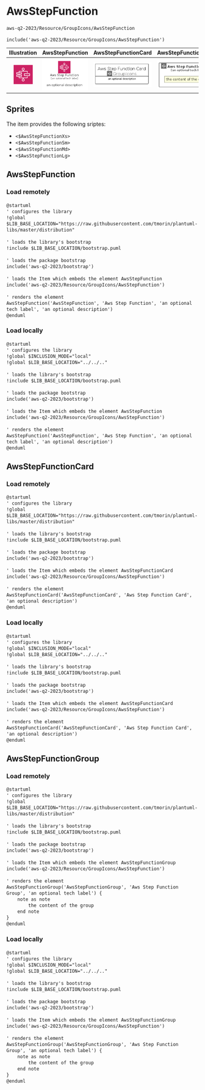 # AwsStepFunction


```text
aws-q2-2023/Resource/GroupIcons/AwsStepFunction
```

```text
include('aws-q2-2023/Resource/GroupIcons/AwsStepFunction')
```



| Illustration | AwsStepFunction | AwsStepFunctionCard | AwsStepFunctionGroup |
| :---: | :---: | :---: | :---: |
| ![illustration for Illustration](../../../aws-q2-2023/Resource/GroupIcons/AwsStepFunction.png) | ![illustration for AwsStepFunction](../../../aws-q2-2023/Resource/GroupIcons/AwsStepFunction.Local.png) | ![illustration for AwsStepFunctionCard](../../../aws-q2-2023/Resource/GroupIcons/AwsStepFunctionCard.Local.png) | ![illustration for AwsStepFunctionGroup](../../../aws-q2-2023/Resource/GroupIcons/AwsStepFunctionGroup.Local.png) |



## Sprites
The item provides the following sriptes:

- `<$AwsStepFunctionXs>`
- `<$AwsStepFunctionSm>`
- `<$AwsStepFunctionMd>`
- `<$AwsStepFunctionLg>`





## AwsStepFunction

### Load remotely
```plantuml
@startuml
' configures the library
!global $LIB_BASE_LOCATION="https://raw.githubusercontent.com/tmorin/plantuml-libs/master/distribution"

' loads the library's bootstrap
!include $LIB_BASE_LOCATION/bootstrap.puml

' loads the package bootstrap
include('aws-q2-2023/bootstrap')

' loads the Item which embeds the element AwsStepFunction
include('aws-q2-2023/Resource/GroupIcons/AwsStepFunction')

' renders the element
AwsStepFunction('AwsStepFunction', 'Aws Step Function', 'an optional tech label', 'an optional description')
@enduml
```

### Load locally
```plantuml
@startuml
' configures the library
!global $INCLUSION_MODE="local"
!global $LIB_BASE_LOCATION="../../.."

' loads the library's bootstrap
!include $LIB_BASE_LOCATION/bootstrap.puml

' loads the package bootstrap
include('aws-q2-2023/bootstrap')

' loads the Item which embeds the element AwsStepFunction
include('aws-q2-2023/Resource/GroupIcons/AwsStepFunction')

' renders the element
AwsStepFunction('AwsStepFunction', 'Aws Step Function', 'an optional tech label', 'an optional description')
@enduml
```

## AwsStepFunctionCard

### Load remotely
```plantuml
@startuml
' configures the library
!global $LIB_BASE_LOCATION="https://raw.githubusercontent.com/tmorin/plantuml-libs/master/distribution"

' loads the library's bootstrap
!include $LIB_BASE_LOCATION/bootstrap.puml

' loads the package bootstrap
include('aws-q2-2023/bootstrap')

' loads the Item which embeds the element AwsStepFunctionCard
include('aws-q2-2023/Resource/GroupIcons/AwsStepFunction')

' renders the element
AwsStepFunctionCard('AwsStepFunctionCard', 'Aws Step Function Card', 'an optional description')
@enduml
```

### Load locally
```plantuml
@startuml
' configures the library
!global $INCLUSION_MODE="local"
!global $LIB_BASE_LOCATION="../../.."

' loads the library's bootstrap
!include $LIB_BASE_LOCATION/bootstrap.puml

' loads the package bootstrap
include('aws-q2-2023/bootstrap')

' loads the Item which embeds the element AwsStepFunctionCard
include('aws-q2-2023/Resource/GroupIcons/AwsStepFunction')

' renders the element
AwsStepFunctionCard('AwsStepFunctionCard', 'Aws Step Function Card', 'an optional description')
@enduml
```

## AwsStepFunctionGroup

### Load remotely
```plantuml
@startuml
' configures the library
!global $LIB_BASE_LOCATION="https://raw.githubusercontent.com/tmorin/plantuml-libs/master/distribution"

' loads the library's bootstrap
!include $LIB_BASE_LOCATION/bootstrap.puml

' loads the package bootstrap
include('aws-q2-2023/bootstrap')

' loads the Item which embeds the element AwsStepFunctionGroup
include('aws-q2-2023/Resource/GroupIcons/AwsStepFunction')

' renders the element
AwsStepFunctionGroup('AwsStepFunctionGroup', 'Aws Step Function Group', 'an optional tech label') {
    note as note
        the content of the group
    end note
}
@enduml
```

### Load locally
```plantuml
@startuml
' configures the library
!global $INCLUSION_MODE="local"
!global $LIB_BASE_LOCATION="../../.."

' loads the library's bootstrap
!include $LIB_BASE_LOCATION/bootstrap.puml

' loads the package bootstrap
include('aws-q2-2023/bootstrap')

' loads the Item which embeds the element AwsStepFunctionGroup
include('aws-q2-2023/Resource/GroupIcons/AwsStepFunction')

' renders the element
AwsStepFunctionGroup('AwsStepFunctionGroup', 'Aws Step Function Group', 'an optional tech label') {
    note as note
        the content of the group
    end note
}
@enduml
```

